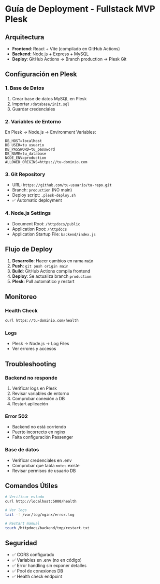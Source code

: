 # Guía de Deployment - Fullstack MVP Plesk

## Arquitectura
- **Frontend**: React + Vite (compilado en GitHub Actions)
- **Backend**: Node.js + Express + MySQL
- **Deploy**: GitHub Actions → Branch production → Plesk Git

## Configuración en Plesk

### 1. Base de Datos
1. Crear base de datos MySQL en Plesk
2. Importar `/database/init.sql`
3. Guardar credenciales

### 2. Variables de Entorno
En Plesk → Node.js → Environment Variables:
```
DB_HOST=localhost
DB_USER=tu_usuario
DB_PASSWORD=tu_password
DB_NAME=tu_database
NODE_ENV=production
ALLOWED_ORIGINS=https://tu-dominio.com
```

### 3. Git Repository
- URL: `https://github.com/tu-usuario/tu-repo.git`
- Branch: `production` (NO main)
- Deploy script: `.plesk-deploy.sh`
- ✅ Automatic deployment

### 4. Node.js Settings
- Document Root: `/httpdocs/public`
- Application Root: `/httpdocs`
- Application Startup File: `backend/index.js`

## Flujo de Deploy

1. **Desarrollo**: Hacer cambios en rama `main`
2. **Push**: `git push origin main`
3. **Build**: GitHub Actions compila frontend
4. **Deploy**: Se actualiza branch `production`
5. **Plesk**: Pull automático y restart

## Monitoreo

### Health Check
```bash
curl https://tu-dominio.com/health
```

### Logs
- Plesk → Node.js → Log Files
- Ver errores y accesos

## Troubleshooting

### Backend no responde
1. Verificar logs en Plesk
2. Revisar variables de entorno
3. Comprobar conexión a DB
4. Restart aplicación

### Error 502
- Backend no está corriendo
- Puerto incorrecto en nginx
- Falta configuración Passenger

### Base de datos
- Verificar credenciales en .env
- Comprobar que tabla `notes` existe
- Revisar permisos de usuario DB

## Comandos Útiles

```bash
# Verificar estado
curl http://localhost:5000/health

# Ver logs
tail -f /var/log/nginx/error.log

# Restart manual
touch /httpdocs/backend/tmp/restart.txt
```

## Seguridad

- ✅ CORS configurado
- ✅ Variables en .env (no en código)
- ✅ Error handling sin exponer detalles
- ✅ Pool de conexiones DB
- ✅ Health check endpoint